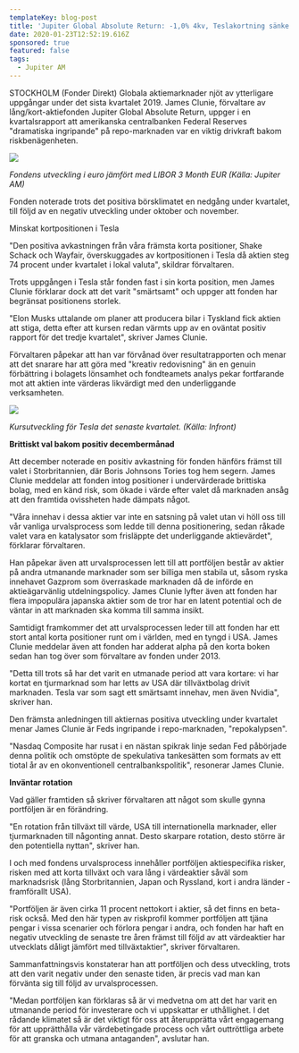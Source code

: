 ```yaml
---
templateKey: blog-post
title: 'Jupiter Global Absolute Return: -1,0% 4kv, Teslakortning sänke'
date: 2020-01-23T12:52:19.616Z
sponsored: true
featured: false
tags:
  - Jupiter AM
---
```

STOCKHOLM (Fonder Direkt) Globala aktiemarknader njöt av ytterligare uppgångar under det sista kvartalet 2019. James Clunie, förvaltare av lång/kort-aktiefonden Jupiter Global Absolute Return, uppger i en kvartalsrapport att amerikanska centralbanken Federal Reserves "dramatiska ingripande" på repo-marknaden var en viktig drivkraft bakom riskbenägenheten.

![](/img/gl-abs-return.png)

*Fondens utveckling i euro jämfört med LIBOR 3 Month EUR (Källa: Jupiter AM)*

Fonden noterade trots det positiva börsklimatet en nedgång under kvartalet, till följd av en negativ utveckling under oktober och november.

Minskat kortpositionen i Tesla

"Den positiva avkastningen från våra främsta korta positioner, Shake Schack och Wayfair, överskuggades av kortpositionen i Tesla då aktien steg 74 procent under kvartalet i lokal valuta", skildrar förvaltaren.

Trots uppgången i Tesla står fonden fast i sin korta position, men James Clunie förklarar dock att det varit "smärtsamt" och uppger att fonden har begränsat positionens storlek.

"Elon Musks uttalande om planer att producera bilar i Tyskland fick aktien att stiga, detta efter att kursen redan värmts upp av en oväntat positiv rapport för det tredje kvartalet", skriver James Clunie.

Förvaltaren påpekar att han var förvånad över resultatrapporten och menar att det snarare har att göra med "kreativ redovisning" än en genuin förbättring i bolagets lönsamhet och fondteamets analys pekar fortfarande mot att aktien inte värderas likvärdigt med den underliggande verksamheten.

![](/img/gl-abs-return-2.png)

*Kursutveckling för Tesla det senaste kvartalet. (Källa: Infront)*

**Brittiskt val bakom positiv decembermånad**

Att december noterade en positiv avkastning för fonden hänförs främst till valet i Storbritannien, där Boris Johnsons Tories tog hem segern. James Clunie meddelar att fonden intog positioner i undervärderade brittiska bolag, med en känd risk, som ökade i värde efter valet då marknaden ansåg att den framtida ovissheten hade dämpats något.

"Våra innehav i dessa aktier var inte en satsning på valet utan vi höll oss till vår vanliga urvalsprocess som ledde till denna positionering, sedan råkade valet vara en katalysator som frisläppte det underliggande aktievärdet", förklarar förvaltaren.

Han påpekar även att urvalsprocessen lett till att portföljen består av aktier på andra utmanande marknader som ser billiga men stabila ut, såsom ryska innehavet Gazprom som överraskade marknaden då de införde en aktieägarvänlig utdelningspolicy. James Clunie lyfter även att fonden har flera impopulära japanska aktier som de tror har en latent potential och de väntar in att marknaden ska komma till samma insikt.

Samtidigt framkommer det att urvalsprocessen leder till att fonden har ett stort antal korta positioner runt om i världen, med en tyngd i USA. James Clunie meddelar även att fonden har adderat alpha på den korta boken sedan han tog över som förvaltare av fonden under 2013.

"Detta till trots så har det varit en utmanade period att vara kortare: vi har kortat en tjurmarknad som har letts av USA där tillväxtbolag drivit marknaden. Tesla var som sagt ett smärtsamt innehav, men även Nvidia", skriver han.

Den främsta anledningen till aktiernas positiva utveckling under kvartalet menar James Clunie är Feds ingripande i repo-marknaden, "repokalypsen".

"Nasdaq Composite har rusat i en nästan spikrak linje sedan Fed påbörjade denna politik och omstöpte de spekulativa tankesätten som formats av ett tiotal år av en okonventionell centralbankspolitik", resonerar James Clunie.

**Inväntar rotation**

Vad gäller framtiden så skriver förvaltaren att något som skulle gynna portföljen är en förändring.

"En rotation från tillväxt till värde, USA till internationella marknader, eller tjurmarknaden till någonting annat. Desto skarpare rotation, desto större är den potentiella nyttan", skriver han.

I och med fondens urvalsprocess innehåller portföljen aktiespecifika risker, risken med att korta tillväxt och vara lång i värdeaktier såväl som marknadsrisk (lång Storbritannien, Japan och Ryssland, kort i andra länder - framförallt USA).

"Portföljen är även cirka 11 procent nettokort i aktier, så det finns en beta-risk också. Med den här typen av riskprofil kommer portföljen att tjäna pengar i vissa scenarier och förlora pengar i andra, och fonden har haft en negativ utveckling de senaste tre åren främst till följd av att värdeaktier har utvecklats dåligt jämfört med tillväxtaktier", skriver förvaltaren.

Sammanfattningsvis konstaterar han att portföljen och dess utveckling, trots att den varit negativ under den senaste tiden, är precis vad man kan förvänta sig till följd av urvalsprocessen.

"Medan portföljen kan förklaras så är vi medvetna om att det har varit en utmanande period för investerare och vi uppskattar er uthållighet. I det rådande klimatet så är det viktigt för oss att återupprätta vårt engagemang för att upprätthålla vår värdebetingade process och vårt outtröttliga arbete för att granska och utmana antaganden", avslutar han.

